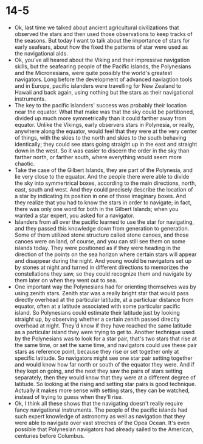 # 14-5

+ Ok, last time we talked about ancient agricultural civilizations that observed the stars and then used those observations to keep tracks of the seasons. But today I want to talk about the importance of stars for early seafears, about how the fixed the patterns of star were used as the navigational aids.
+ Ok, you've all heared about the Viking and their impressive navigation skills, but the seafearing people of the Pacific islands, the Polynesians and the Micronesians, were quite possibly the world's greatest navigators. Long before the development of advanced naviagtion tools and in Europe, pacific islanders were travelling for New Zealand to Hawaii and back again, using nothing but the stars as their navigational instruments.
+ The key to the pacific islanders' success was probably their location near the equator. What that make was that the sky could be partitioned, divided up much more symmetrically than it could farther away from equator. Unlike the Vikings, early observers stars in Polynesia, or really, anywhere along the equator, would feel that they were at the very center of things, with the skies to the north and skies to the south behaving identically; they could see stars going straight up in the east and straight down in the west. So it was easier to discern the order in the sky than farther north, or farther south, where everything would seem more chaotic.
+ Take the case of the Gilbert Islands, they are part of the Polynesia, and lie very close to the equator. And the people there were able to divide the sky into symmertrical boxes, according to the main directions, north, east, south and west. And they could precisely describe the location of a star by indicating its position in one of those imaginary boxes. And they realize that you had to know the stars in order to navigate; in fact, there was only one word for both in the Gilbert Islands; when you wanted a star expert, you asked for a navigator.
+ Islanders from all over the pacific learned to use the star for navigating, and they passed this knowledge down from generation to generation. Some of them utilized stone structure called stone canoes, and those canoes were on land, of course, and you can still see them on some islands today. They were positioned as if they were heading in the direction of the points on the sea horizon where certain stars will appear and disappear during the night. And young would be navigators set up by stones at night and turned in different directions to memorizes the constellations they saw, so they could recognize them and navigate by them later on when they went out to sea.
+ One important way the Polynesians had for orienting themselves was by using zenith stars. Zenith star was a really bright star that would pass directly overhead at the particular latitude, at a particluar distance from equator, often at a latitude associated with some particular pacific island. So Polynesians could estimate their latitude just by looking straight up, by observing whether a certain zenith passed directly overhead at night. They'd know if they have reached the same latitude as a particular island they were trying to get to. Another technique used by the Polynesians was to look for a star pair, that's two stars that rise at the same time, or set the same time, and navigators could use these pair stars as reference point, because they rise or set together only at specific latitude. So navigators might see one star pair setting together and would know how far north or south of the equator they were. And if they kept on going, and the next they saw the pairs of stars setting separately, then they would know that they were at a different degree of latitude. So looking at the rising and setting star pairs is good technique. Actually it makes more sense with setting stars, they can be watched, instead of trying to guess when they'll rise.
+ Ok, I think all these shows that the navigating doesn't really require fancy navigational instruments. The people of the pacific islands had such expert knowledge of astronomy as well as navigation that they were able to navigate over vast streches of the Opea Ocean. It's even possible that Polynesian navigators had already sailed to the American, centuries before Columbus.